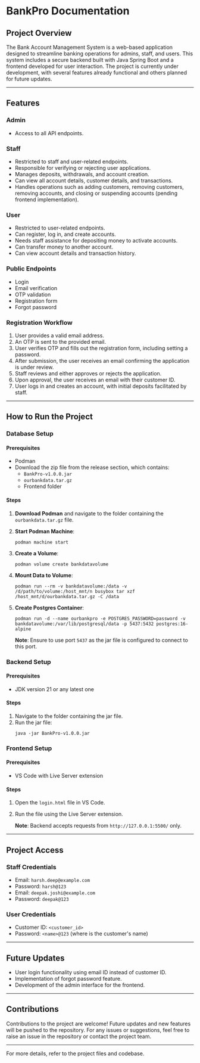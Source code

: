 # BankPro Documentation

## Project Overview
The Bank Account Management System is a web-based application designed to streamline banking operations for admins, staff, and users. This system includes a secure backend built with Java Spring Boot and a frontend developed for user interaction. The project is currently under development, with several features already functional and others planned for future updates.

---

## Features

### Admin
- Access to all API endpoints.

### Staff
- Restricted to staff and user-related endpoints.
- Responsible for verifying or rejecting user applications.
- Manages deposits, withdrawals, and account creation.
- Can view all account details, customer details, and transactions.
- Handles operations such as adding customers, removing customers, removing accounts, and closing or suspending accounts (pending frontend implementation).

### User
- Restricted to user-related endpoints.
- Can register, log in, and create accounts.
- Needs staff assistance for depositing money to activate accounts.
- Can transfer money to another account.
- Can view account details and transaction history.

### Public Endpoints
- Login
- Email verification
- OTP validation
- Registration form
- Forgot password

### Registration Workflow
1. User provides a valid email address.
2. An OTP is sent to the provided email.
3. User verifies OTP and fills out the registration form, including setting a password.
4. After submission, the user receives an email confirming the application is under review.
5. Staff reviews and either approves or rejects the application.
6. Upon approval, the user receives an email with their customer ID.
7. User logs in and creates an account, with initial deposits facilitated by staff.

---

## How to Run the Project

### Database Setup

#### Prerequisites
- Podman
- Download the zip file from the release section, which contains:
  - `BankPro-v1.0.0.jar`
  - `ourbankdata.tar.gz`
  - Frontend folder

#### Steps
1. **Download Podman** and navigate to the folder containing the `ourbankdata.tar.gz` file.
2. **Start Podman Machine**:
   ```
   podman machine start
   ```
3. **Create a Volume**:
   ```
   podman volume create bankdatavolume
   ```
4. **Mount Data to Volume**:
   ```
   podman run --rm -v bankdatavolume:/data -v /d/path/to/volume:/host_mnt/n busybox tar xzf /host_mnt/d/ourbankdata.tar.gz -C /data
   ```
5. **Create Postgres Container**:
   ```
   podman run -d --name ourbankpro -e POSTGRES_PASSWORD=password -v bankdatavolume:/var/lib/postgresql/data -p 5437:5432 postgres:16-alpine
   ```

   **Note**: Ensure to use port `5437` as the jar file is configured to connect to this port.

### Backend Setup

#### Prerequisites
- JDK version 21 or any latest one

#### Steps
1. Navigate to the folder containing the jar file.
2. Run the jar file:
   ```
   java -jar BankPro-v1.0.0.jar
   ```

### Frontend Setup

#### Prerequisites
- VS Code with Live Server extension

#### Steps
1. Open the `login.html` file in VS Code.
2. Run the file using the Live Server extension.

   **Note**: Backend accepts requests from `http://127.0.0.1:5500/` only.

---

## Project Access

### Staff Credentials
- Email: `harsh.deep@example.com`
- Password: `harsh@123`
- Email: `deepak.joshi@example.com`
- Password: `deepak@123`

### User Credentials
- Customer ID: `<customer_id>`
- Password: `<name>@123` (where <name> is the customer's name)
---

## Future Updates
- User login functionality using email ID instead of customer ID.
- Implementation of forgot password feature.
- Development of the admin interface for the frontend.

---

## Contributions
Contributions to the project are welcome! Future updates and new features will be pushed to the repository. For any issues or suggestions, feel free to raise an issue in the repository or contact the project team.

---

For more details, refer to the project files and codebase.

